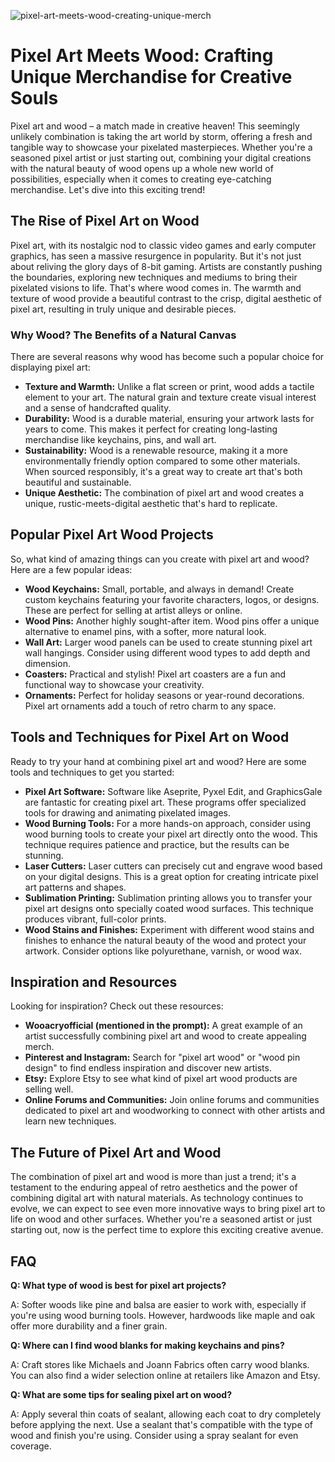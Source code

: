 ![pixel-art-meets-wood-creating-unique-merch](https://images.pexels.com/photos/19577446/pexels-photo-19577446.jpeg?auto=compress&cs=tinysrgb&fit=crop&h=627&w=1200)

# Pixel Art Meets Wood: Crafting Unique Merchandise for Creative Souls

Pixel art and wood – a match made in creative heaven! This seemingly unlikely combination is taking the art world by storm, offering a fresh and tangible way to showcase your pixelated masterpieces. Whether you're a seasoned pixel artist or just starting out, combining your digital creations with the natural beauty of wood opens up a whole new world of possibilities, especially when it comes to creating eye-catching merchandise. Let's dive into this exciting trend!

## The Rise of Pixel Art on Wood

Pixel art, with its nostalgic nod to classic video games and early computer graphics, has seen a massive resurgence in popularity. But it's not just about reliving the glory days of 8-bit gaming. Artists are constantly pushing the boundaries, exploring new techniques and mediums to bring their pixelated visions to life. That's where wood comes in. The warmth and texture of wood provide a beautiful contrast to the crisp, digital aesthetic of pixel art, resulting in truly unique and desirable pieces.

### Why Wood? The Benefits of a Natural Canvas

There are several reasons why wood has become such a popular choice for displaying pixel art:

*   **Texture and Warmth:** Unlike a flat screen or print, wood adds a tactile element to your art. The natural grain and texture create visual interest and a sense of handcrafted quality.
*   **Durability:** Wood is a durable material, ensuring your artwork lasts for years to come. This makes it perfect for creating long-lasting merchandise like keychains, pins, and wall art.
*   **Sustainability:** Wood is a renewable resource, making it a more environmentally friendly option compared to some other materials. When sourced responsibly, it's a great way to create art that's both beautiful and sustainable.
*   **Unique Aesthetic:** The combination of pixel art and wood creates a unique, rustic-meets-digital aesthetic that's hard to replicate.

## Popular Pixel Art Wood Projects

So, what kind of amazing things can you create with pixel art and wood? Here are a few popular ideas:

*   **Wood Keychains:** Small, portable, and always in demand! Create custom keychains featuring your favorite characters, logos, or designs. These are perfect for selling at artist alleys or online.
*   **Wood Pins:** Another highly sought-after item. Wood pins offer a unique alternative to enamel pins, with a softer, more natural look.
*   **Wall Art:** Larger wood panels can be used to create stunning pixel art wall hangings. Consider using different wood types to add depth and dimension.
*   **Coasters:** Practical and stylish! Pixel art coasters are a fun and functional way to showcase your creativity.
*   **Ornaments:** Perfect for holiday seasons or year-round decorations. Pixel art ornaments add a touch of retro charm to any space.

## Tools and Techniques for Pixel Art on Wood

Ready to try your hand at combining pixel art and wood? Here are some tools and techniques to get you started:

*   **Pixel Art Software:** Software like Aseprite, Pyxel Edit, and GraphicsGale are fantastic for creating pixel art. These programs offer specialized tools for drawing and animating pixelated images.
*   **Wood Burning Tools:** For a more hands-on approach, consider using wood burning tools to create your pixel art directly onto the wood. This technique requires patience and practice, but the results can be stunning.
*   **Laser Cutters:** Laser cutters can precisely cut and engrave wood based on your digital designs. This is a great option for creating intricate pixel art patterns and shapes.
*   **Sublimation Printing:** Sublimation printing allows you to transfer your pixel art designs onto specially coated wood surfaces. This technique produces vibrant, full-color prints.
*   **Wood Stains and Finishes:** Experiment with different wood stains and finishes to enhance the natural beauty of the wood and protect your artwork. Consider options like polyurethane, varnish, or wood wax.

## Inspiration and Resources

Looking for inspiration? Check out these resources:

*   **Wooacryofficial (mentioned in the prompt):** A great example of an artist successfully combining pixel art and wood to create appealing merch.
*   **Pinterest and Instagram:** Search for "pixel art wood" or "wood pin design" to find endless inspiration and discover new artists.
*   **Etsy:** Explore Etsy to see what kind of pixel art wood products are selling well.
*   **Online Forums and Communities:** Join online forums and communities dedicated to pixel art and woodworking to connect with other artists and learn new techniques.

## The Future of Pixel Art and Wood

The combination of pixel art and wood is more than just a trend; it's a testament to the enduring appeal of retro aesthetics and the power of combining digital art with natural materials. As technology continues to evolve, we can expect to see even more innovative ways to bring pixel art to life on wood and other surfaces. Whether you're a seasoned artist or just starting out, now is the perfect time to explore this exciting creative avenue.

## FAQ

**Q: What type of wood is best for pixel art projects?**

A: Softer woods like pine and balsa are easier to work with, especially if you're using wood burning tools. However, hardwoods like maple and oak offer more durability and a finer grain.

**Q: Where can I find wood blanks for making keychains and pins?**

A: Craft stores like Michaels and Joann Fabrics often carry wood blanks. You can also find a wider selection online at retailers like Amazon and Etsy.

**Q: What are some tips for sealing pixel art on wood?**

A: Apply several thin coats of sealant, allowing each coat to dry completely before applying the next. Use a sealant that's compatible with the type of wood and finish you're using. Consider using a spray sealant for even coverage.
